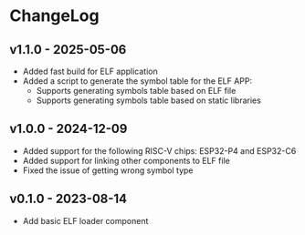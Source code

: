 # ChangeLog

## v1.1.0 - 2025-05-06

* Added fast build for ELF application
* Added a script to generate the symbol table for the ELF APP:
  * Supports generating symbols table based on ELF file
  * Supports generating symbols table based on static libraries

## v1.0.0 - 2024-12-09

* Added support for the following RISC-V chips: ESP32-P4 and ESP32-C6
* Added support for linking other components to ELF file
* Fixed the issue of getting wrong symbol type

## v0.1.0 - 2023-08-14

* Add basic ELF loader component
